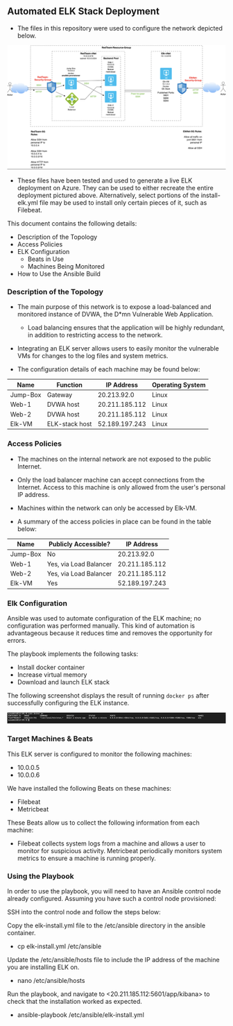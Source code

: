 ## Automated ELK Stack Deployment

- The files in this repository were used to configure the network depicted below.

 ![Network Diagram](Diagrams/network-diagram.png)

- These files have been tested and used to generate a live ELK deployment on Azure. They can be used to either recreate the entire deployment pictured above. Alternatively, select portions of the install-elk.yml file may be used to install only certain pieces of it, such as Filebeat.

 

This document contains the following details:
- Description of the Topology
- Access Policies
- ELK Configuration
  - Beats in Use
  - Machines Being Monitored
- How to Use the Ansible Build



### Description of the Topology

- The main purpose of this network is to expose a load-balanced and monitored instance of DVWA, the D*mn Vulnerable Web Application.

  - Load balancing ensures that the application will be highly redundant, in addition to restricting access to the network.

- Integrating an ELK server allows users to easily monitor the vulnerable VMs for changes to the log files and system metrics.


- The configuration details of each machine may be found below:


| Name     | Function       | IP Address     | Operating System |
|----------|----------------|----------------|------------------|
| Jump-Box | Gateway        | 20.213.92.0    | Linux            |
| Web-1    | DVWA host      | 20.211.185.112 | Linux            |
| Web-2    | DVWA host      | 20.211.185.112 | Linux            |
| Elk-VM   | ELK-stack host | 52.189.197.243 | Linux            |

### Access Policies

- The machines on the internal network are not exposed to the public Internet. 

- Only the load balancer machine can accept connections from the Internet. Access to this machine is only allowed from the user's personal IP address.

- Machines within the network can only be accessed by Elk-VM.



- A summary of the access policies in place can be found in the table below:

| Name     | Publicly Accessible?   | IP Address     |
|----------|------------------------|----------------|
| Jump-Box | No                     | 20.213.92.0    |
| Web-1    | Yes, via Load Balancer | 20.211.185.112 |
| Web-2    | Yes, via Load Balancer | 20.211.185.112 |
| Elk-VM   | Yes                    | 52.189.197.243 |



### Elk Configuration

Ansible was used to automate configuration of the ELK machine; no configuration was performed manually. This kind of automation is advantageous because it reduces time and removes the opportunity for errors.


The playbook implements the following tasks:
- Install docker container
- Increase virtual memory
- Download and launch ELK stack

The following screenshot displays the result of running `docker ps` after successfully configuring the ELK instance.

![Docker Output](Diagrams/docker-ps-output.png)


### Target Machines & Beats
This ELK server is configured to monitor the following machines:
- 10.0.0.5
- 10.0.0.6

We have installed the following Beats on these machines:
- Filebeat
- Metricbeat

These Beats allow us to collect the following information from each machine:
- Filebeat collects system logs from a machine and allows a user to monitor for suspicious activity. Metricbeat periodically monitors system metrics to ensure a machine is running properly.  


### Using the Playbook
In order to use the playbook, you will need to have an Ansible control node already configured. Assuming you have such a control node provisioned: 

SSH into the control node and follow the steps below:

Copy the elk-install.yml file to the /etc/ansible directory in the ansible container.
- cp elk-install.yml /etc/ansible

Update the /etc/ansible/hosts file to include the IP address of the machine you are installing ELK on.
- nano /etc/ansible/hosts

Run the playbook, and navigate to <20.211.185.112:5601/app/kibana> to check that the installation worked as expected.
- ansible-playbook /etc/ansible/elk-install.yml

